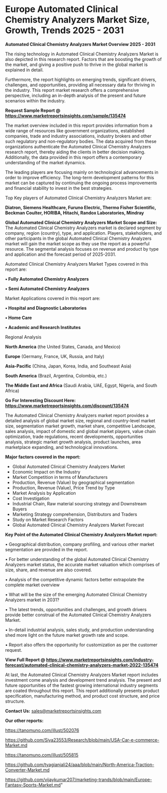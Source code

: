  # Europe Automated Clinical Chemistry Analyzers Market Size, Growth, Trends 2025 - 2031

<Strong> Automated Clinical Chemistry Analyzers Market Overview 2025 - 2031</strong>

The rising technology in Automated Clinical Chemistry Analyzers Market is also depicted in this research report. Factors that are boosting the growth of the market, and giving a positive push to thrive in the global market is explained in detail.

Furthermore, the report highlights on emerging trends, significant drivers, challenges, and opportunities, providing all necessary data for thriving in the industry. This report market research offers a comprehensive perspective, including an in-depth analysis of the present and future scenarios within the industry.

<strong>Request Sample Report @ <a href=https://www.marketreportsinsights.com/sample/135474>https://www.marketreportsinsights.com/sample/135474</a></strong>

The market overview included in this report provides information from a wide range of resources like government organizations, established companies, trade and industry associations, industry brokers and other such regulatory and non-regulatory bodies. The data acquired from these organizations authenticate the Automated Clinical Chemistry Analyzers research report, thereby aiding the clients in better decision making. Additionally, the data provided in this report offers a contemporary understanding of the market dynamics.

The leading players are focusing mainly on technological advancements in order to improve efficiency. The long-term development patterns for this market can be captured by continuing the ongoing process improvements and financial stability to invest in the best strategies.

Top Key players of Automated Clinical Chemistry Analyzers Market are:

<strong>Diatron, Siemens Healthcare, Furuno Electric, Thermo Fisher Scientific, Beckman Coulter, HORIBA, Hitachi, Randox Laboratories, Mindray</strong>

<strong><b>Global Automated Clinical Chemistry Analyzers Market Scope and Size:</b></strong>
The Automated Clinical Chemistry Analyzers market is declared segment by company, region (country), type, and application. Players, stakeholders, and other participants in the global Automated Clinical Chemistry Analyzers market will gain the market scope as they use the report as a powerful resource. The segmental analysis focuses on revenue and product by type and application and the forecast period of 2025-2031.

Automated Clinical Chemistry Analyzers Market Types covered in this report are:

<strong>• Fully Automated Chemistry Analyzers

• Semi Automated Chemistry Analyzers</strong>

Market Applications covered in this report are:

<strong>• Hospital and Diagnostic Laboratories

• Home Care

• Academic and Research Institutes</strong> 

Regional Analysis

<strong>North America</strong> (the United States, Canada, and Mexico)

<strong>Europe</strong> (Germany, France, UK, Russia, and Italy)

<strong>Asia-Pacific</strong> (China, Japan, Korea, India, and Southeast Asia)

<strong>South America</strong> (Brazil, Argentina, Colombia, etc.)

<strong>The Middle East and Africa</strong> (Saudi Arabia, UAE, Egypt, Nigeria, and South Africa)

<strong>Go For Interesting Discount Here: <a href=https://www.marketreportsinsights.com/discount/135474>https://www.marketreportsinsights.com/discount/135474</a></strong>

The Automated Clinical Chemistry Analyzers market report provides a detailed analysis of global market size, regional and country-level market size, segmentation market growth, market share, competitive Landscape, sales analysis, impact of domestic and global market players, value chain optimization, trade regulations, recent developments, opportunities analysis, strategic market growth analysis, product launches, area marketplace expanding, and technological innovations.

<strong><b>Major factors covered in the report:</b></strong>
<ul>
  <li>Global Automated Clinical Chemistry Analyzers Market </li>
  <li>Economic Impact on the Industry</li>
  <li>Market Competition in terms of Manufacturers</li>
  <li>Production, Revenue (Value) by geographical segmentation</li>
  <li>Production, Revenue (Value), Price Trend by Type</li>
  <li>Market Analysis by Application</li>
  <li>Cost Investigation</li>
  <li>Industrial Chain, Raw material sourcing strategy and Downstream Buyers</li>
  <li>Marketing Strategy comprehension, Distributors and Traders</li>
  <li>Study on Market Research Factors</li>
  <li>Global Automated Clinical Chemistry Analyzers Market Forecast</li>
</ul>

<strong><b>Key Point of the Automated Clinical Chemistry Analyzers Market report:</b></strong>

• Geographical distribution, company profiling, and various other market segmentation are provided in the report.

• For better understanding of the global Automated Clinical Chemistry Analyzers market status, the accurate market valuation which comprises of size, share, and revenue are also covered.

• Analysis of the competitive dynamic factors better extrapolate the complete market overview

• What will be the size of the emerging Automated Clinical Chemistry Analyzers market in 2031?

• The latest trends, opportunities and challenges, and growth drivers provide better construal of the Automated Clinical Chemistry Analyzers Market.

• In-detail industrial analysis, sales study, and production understanding shed more light on the future market growth rate and scope.

• Report also offers the opportunity for customization as per the customer request.

<strong><b>View Full Report @ <a href=https://www.marketreportsinsights.com/industry-forecast/automated-clinical-chemistry-analyzers-market-2022-135474>https://www.marketreportsinsights.com/industry-forecast/automated-clinical-chemistry-analyzers-market-2022-135474</a></b></strong>


At last, the Automated Clinical Chemistry Analyzers Market report includes investment come analysis and development trend analysis. The present and future opportunities of the fastest growing international industry segments are coated throughout this report. This report additionally presents product specification, manufacturing method, and product cost structure, and price structure.

<strong>Contact Us:</strong>
sales@marketreportsinsights.com

<strong>Our other reports:</strong>

<a href=https://tanomuno.com/illust/502076>https://tanomuno.com/illust/502076</a>

<a href=https://github.com/Siya23553/Research/blob/main/USA-Car-e-commerce-Market.md>https://github.com/Siya23553/Research/blob/main/USA-Car-e-commerce-Market.md</a>

<a href=https://tanomuno.com/illust/505815>https://tanomuno.com/illust/505815</a>

<a href=https://github.com/tyagianjali24/aaa/blob/main/North-America-Traction-Converter-Market.md>https://github.com/tyagianjali24/aaa/blob/main/North-America-Traction-Converter-Market.md</a>

<a href=https://github.com/vijaykumar207/marketing-trands/blob/main/Europe-Fantasy-Sports-Market.md>https://github.com/vijaykumar207/marketing-trands/blob/main/Europe-Fantasy-Sports-Market.md</a>"
